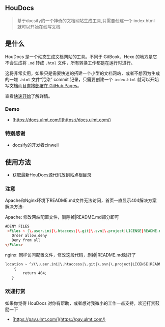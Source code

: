 ## HouDocs

> 基于docsify的一个神奇的文档网站生成工具,只需要创建一个 index.html 就可以开始在线写文档

## 是什么

HouDocs 是一个动态生成文档网站的工具。不同于 GitBook、Hexo 的地方是它不会生成将 `.md` 转成 `.html` 文件，所有转换工作都是在运行时进行。

这将非常实用，如果只是需要快速的搭建一个小型的文档网站，或者不想因为生成的一堆 `.html` 文件“污染” commit 记录，只需要创建一个 `index.html` 就可以开始写文档而且直接[部署在 GitHub Pages](zh-cn/deploy.md)。

查看[快速开始](zh-cn/quickstart.md)了解详情。

### Demo
* [https://docs.ulmt.com/](https://docs.ulmt.com/)


### 特别感谢
* docsify的开发者cinwell


## 使用方法
* 获取最新HouDocs源代码放到站点根目录 


### 注意
Apache和Nginx环境下README.md文件无法访问，首页一直显示404解决方案
解决方法:

Apache:
修改网站配置文件，删除掉|README.md部分即可

```html
#DENY FILES
 <Files ~ (\.user.ini|\.htaccess|\.git|\.svn|\.project|LICENSE|README.md)$>
   Order allow,deny
   Deny from all
</Files>
```


nginx:
同样访问配置文件，修改这段代码，删掉|README.md就好了 
```html
location ~ ^/(\.user.ini|\.htaccess|\.git|\.svn|\.project|LICENSE|README.md
    {
        return 404;
   }
```

### 欢迎打赏
如果你觉得 HouDocs 对你有帮助，或者想对我微小的工作一点支持，欢迎打赏鼓励一下
* [https://pay.ulmt.com/](https://pay.ulmt.com/)
 